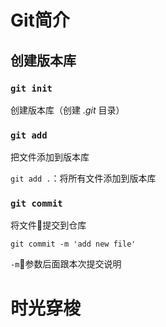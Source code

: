 # Git简介

## 创建版本库

### `git init`

创建版本库（创建 *.git* 目录）

### `git add`

把文件添加到版本库

`git add .`：将所有文件添加到版本库

### `git commit`

将文件提交到仓库

`git commit -m 'add new file'`

`-m`参数后面跟本次提交说明

# 时光穿梭